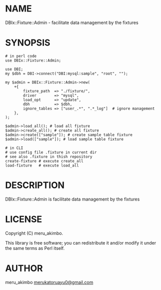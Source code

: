 # NAME

DBIx::Fixture::Admin - facilitate data management by the fixtures

# SYNOPSIS

    # in perl code
    use DBIx::Fixture::Admin;

    use DBI;
    my $dbh = DBI->connect("DBI:mysql:sample", "root", "");

    my $admin = DBIx::Fixture::Admin->new(
        +{
            fixture_path  => "./fixture/",
            driver        => "mysql",
            load_opt      => "update",
            dbh           => $dbh,
            ignore_tables => ["user_.*", ".*_log"]  # ignore management
        },
    );

    $admin->load_all(); # load all fixture
    $admin->create_all(); # create all fixture
    $admin->create(["sample"]); # create sample table fixture
    $admin->load(["sample"]); # load sample table fixture

    # in CLI
    # use config file .fixture in current dir
    # see also .fixture in thish repository
    create-fixture # execute create_all
    load-fixture   # execute load_all

# DESCRIPTION

DBIx::Fixture::Admin is facilitate data management by the fixtures

# LICENSE

Copyright (C) meru\_akimbo.

This library is free software; you can redistribute it and/or modify
it under the same terms as Perl itself.

# AUTHOR

meru\_akimbo <merukatoruayu0@gmail.com>
